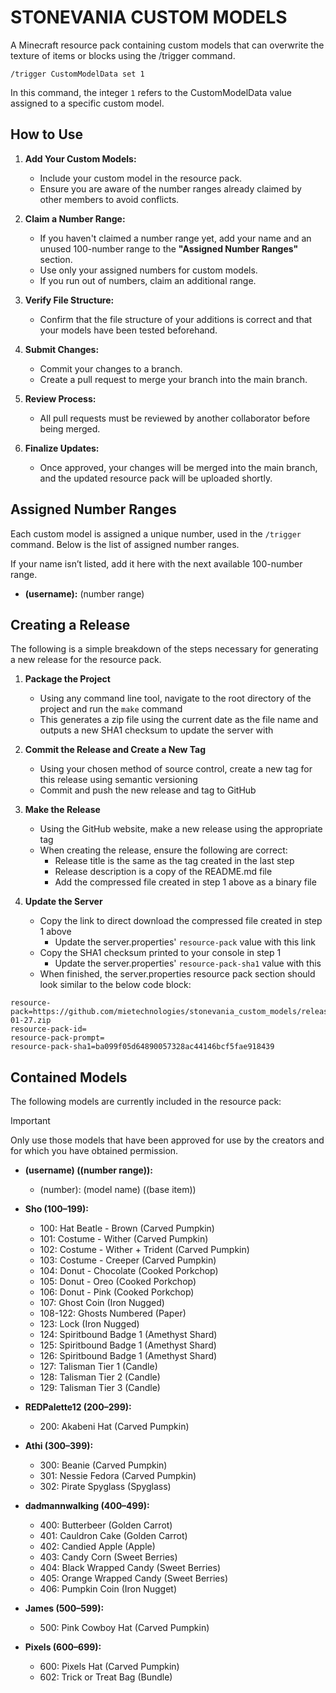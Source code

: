 
# STONEVANIA CUSTOM MODELS

A Minecraft resource pack containing custom models that can overwrite the texture of items or blocks using the /trigger command.
```mcfunction
/trigger CustomModelData set 1 
```
In this command, the integer ```1``` refers to the CustomModelData value assigned to a specific custom model.

## How to Use

1. **Add Your Custom Models:**
   - Include your custom model in the resource pack.
   - Ensure you are aware of the number ranges already claimed by other members to avoid conflicts.

2. **Claim a Number Range:**
   - If you haven't claimed a number range yet, add your name and an unused 100-number range to the **"Assigned Number Ranges"** section.
   - Use only your assigned numbers for custom models.
   - If you run out of numbers, claim an additional range.

3. **Verify File Structure:**
   - Confirm that the file structure of your additions is correct and that your models have been tested beforehand.

4. **Submit Changes:**
   - Commit your changes to a branch.
   - Create a pull request to merge your branch into the main branch.

5. **Review Process:**
   - All pull requests must be reviewed by another collaborator before being merged.

6. **Finalize Updates:**
   - Once approved, your changes will be merged into the main branch, and the updated resource pack will be uploaded shortly.

## Assigned Number Ranges

Each custom model is assigned a unique number, used in the `/trigger` command. Below is the list of assigned number ranges.

If your name isn’t listed, add it here with the next available 100-number range.

- **(username):** (number range)

## Creating a Release
The following is a simple breakdown of the steps necessary for generating a new release for the resource pack.

1. **Package the Project** 
   - Using any command line tool, navigate to the root directory of the project and run the `make` command
   - This generates a zip file using the current date as the file name and outputs a new SHA1 checksum to update the server with

2. **Commit the Release and Create a New Tag**
   - Using your chosen method of source control, create a new tag for this release using semantic versioning
   - Commit and push the new release and tag to GitHub

3. **Make the Release**
   - Using the GitHub website, make a new release using the appropriate tag
   - When creating the release, ensure the following are correct:
     - Release title is the same as the tag created in the last step
	 - Release description is a copy of the README.md file
	 - Add the compressed file created in step 1 above as a binary file

4. **Update the Server**
   - Copy the link to direct download the compressed file created in step 1 above
     - Update the server.properties' `resource-pack` value with this link
   - Copy the SHA1 checksum printed to your console in step 1
     - Update the server.properties' `resource-pack-sha1` value with this
   - When finished, the server.properties resource pack section should look similar to the below code block:
```properties
resource-pack=https://github.com/mietechnologies/stonevania_custom_models/releases/download/1.0.1/2025-01-27.zip
resource-pack-id=
resource-pack-prompt=
resource-pack-sha1=ba099f05d64890057328ac44146bcf5fae918439
```

## Contained Models

The following models are currently included in the resource pack:

> [!IMPORTANT]  
> Only use those models that have been approved for use by the creators and for which you have obtained permission.

- **(username) ((number range)):**  
  - (number): (model name) ((base item))

- **Sho (100–199):**  
  - 100: Hat Beatle - Brown (Carved Pumpkin)
  - 101: Costume - Wither (Carved Pumpkin)
  - 102: Costume - Wither + Trident (Carved Pumpkin)
  - 103: Costume - Creeper (Carved Pumpkin)
  - 104: Donut - Chocolate (Cooked Porkchop)
  - 105: Donut - Oreo (Cooked Porkchop)
  - 106: Donut - Pink (Cooked Porkchop)
  - 107: Ghost Coin (Iron Nugged)
  - 108-122: Ghosts Numbered (Paper)
  - 123: Lock (Iron Nugged)
  - 124: Spiritbound Badge 1 (Amethyst Shard)
  - 125: Spiritbound Badge 1 (Amethyst Shard)
  - 126: Spiritbound Badge 1 (Amethyst Shard)
  - 127: Talisman Tier 1 (Candle)
  - 128: Talisman Tier 2 (Candle)
  - 129: Talisman Tier 3 (Candle)

- **REDPalette12 (200–299):**  
  - 200: Akabeni Hat (Carved Pumpkin)

- **Athi (300–399):**  
  - 300: Beanie (Carved Pumpkin)
  - 301: Nessie Fedora (Carved Pumpkin)
  - 302: Pirate Spyglass (Spyglass)

- **dadmannwalking (400–499):**  
  - 400: Butterbeer (Golden Carrot)
  - 401: Cauldron Cake (Golden Carrot)
  - 402: Candied Apple (Apple)
  - 403: Candy Corn (Sweet Berries)
  - 404: Black Wrapped Candy (Sweet Berries)
  - 405: Orange Wrapped Candy (Sweet Berries)
  - 406: Pumpkin Coin (Iron Nugget)

- **James (500–599):**  
  - 500: Pink Cowboy Hat (Carved Pumpkin)

- **Pixels (600–699):**  
  - 600: Pixels Hat (Carved Pumpkin)
  - 602: Trick or Treat Bag (Bundle)